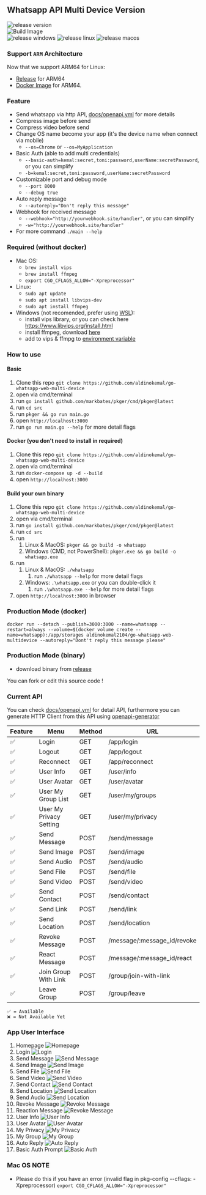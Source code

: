## Whatsapp API Multi Device Version

![release version](https://img.shields.io/github/v/release/aldinokemal/go-whatsapp-web-multidevice)
<br>
![Build Image](https://github.com/aldinokemal/go-whatsapp-web-multidevice/actions/workflows/build-docker-image.yaml/badge.svg)
<br>
![release windows](https://github.com/aldinokemal/go-whatsapp-web-multidevice/actions/workflows/release-windows.yml/badge.svg)
![release linux](https://github.com/aldinokemal/go-whatsapp-web-multidevice/actions/workflows/release-linux.yml/badge.svg)
![release macos](https://github.com/aldinokemal/go-whatsapp-web-multidevice/actions/workflows/release-mac.yml/badge.svg)

### Support `ARM` Architecture 
Now that we support ARM64 for Linux: 
- [Release](https://github.com/aldinokemal/go-whatsapp-web-multidevice/releases/latest) for ARM64 
- [Docker Image](https://hub.docker.com/r/aldinokemal2104/go-whatsapp-web-multidevice/tags) for ARM64.


### Feature
- Send whatsapp via http API, [docs/openapi.yml](./docs/openapi.yaml) for more details
- Compress image before send
- Compress video before send
- Change OS name become your app (it's the device name when connect via mobile)
    - `--os=Chrome` or `--os=MyApplication`
- Basic Auth (able to add multi credentials)
    - `--basic-auth=kemal:secret,toni:password,userName:secretPassword`, or you can simplify
    - `-b=kemal:secret,toni:password,userName:secretPassword`
- Customizable port and debug mode
    - `--port 8000`
    - `--debug true`
- Auto reply message
    - `--autoreply="Don't reply this message"`
- Webhook for received message
    - `--webhook="http://yourwebhook.site/handler"`, or you can simplify
    - `-w="http://yourwebhook.site/handler"`
- For more command `./main --help`

### Required (without docker)

- Mac OS:
    - `brew install vips`
    - `brew install ffmpeg`
    - `export CGO_CFLAGS_ALLOW="-Xpreprocessor"`
- Linux:
    - `sudo apt update`
    - `sudo apt install libvips-dev`
    - `sudo apt install ffmpeg`
- Windows (not recomended, prefer using [WSL](https://docs.microsoft.com/en-us/windows/wsl/install)):
    - install vips library, or you can check here https://www.libvips.org/install.html
    - install ffmpeg, download [here](https://www.ffmpeg.org/download.html#build-windows)
    - add to vips & ffmpg to [environment variable](https://www.google.com/search?q=windows+add+to+environment+path)

### How to use

#### Basic

1. Clone this repo `git clone https://github.com/aldinokemal/go-whatsapp-web-multi-device`
2. open via cmd/terminal
3. run `go install github.com/markbates/pkger/cmd/pkger@latest`
4. run `cd src`
5. run `pkger && go run main.go`
6. open `http://localhost:3000`
7. run `go run main.go --help` for more detail flags

#### Docker (you don't need to install in required)

1. Clone this repo `git clone https://github.com/aldinokemal/go-whatsapp-web-multi-device`
2. open via cmd/terminal
3. run `docker-compose up -d --build`
4. open `http://localhost:3000`

#### Build your own binary

1. Clone this repo `git clone https://github.com/aldinokemal/go-whatsapp-web-multi-device`
2. open via cmd/terminal
3. run `go install github.com/markbates/pkger/cmd/pkger@latest`
4. run `cd src`
5. run
    1. Linux & MacOS: `pkger && go build -o whatsapp`
    2. Windows (CMD, not PowerShell): `pkger.exe && go build -o whatsapp.exe`
6. run
    1. Linux & MacOS: `./whatsapp`
        1. run `./whatsapp --help` for more detail flags
    2. Windows: `.\whatsapp.exe` or you can double-click it
        1. run `.\whatsapp.exe --help` for more detail flags
7. open `http://localhost:3000` in browser

### Production Mode (docker)
```
docker run --detach --publish=3000:3000 --name=whatsapp --restart=always --volume=$(docker volume create --name=whatsapp):/app/storages aldinokemal2104/go-whatsapp-web-multidevice --autoreply="Dont't reply this message please"
```

### Production Mode (binary)

- download binary from [release](https://github.com/aldinokemal/go-whatsapp-web-multidevice/releases)

You can fork or edit this source code !

### Current API

You can check [docs/openapi.yml](./docs/openapi.yaml) for detail API, furthermore you can generate HTTP Client from this
API using [openapi-generator](https://openapi-generator.tech/#try)

| Feature | Menu                    | Method | URL                         | 
|---------|-------------------------|--------|-----------------------------|
| ✅       | Login                   | GET    | /app/login                  |
| ✅       | Logout                  | GET    | /app/logout                 |  
| ✅       | Reconnect               | GET    | /app/reconnect              | 
| ✅       | User Info               | GET    | /user/info                  |
| ✅       | User Avatar             | GET    | /user/avatar                |
| ✅       | User My Group List      | GET    | /user/my/groups             |
| ✅       | User My Privacy Setting | GET    | /user/my/privacy            |
| ✅       | Send Message            | POST   | /send/message               |
| ✅       | Send Image              | POST   | /send/image                 | 
| ✅       | Send Audio              | POST   | /send/audio                 | 
| ✅       | Send File               | POST   | /send/file                  | 
| ✅       | Send Video              | POST   | /send/video                 | 
| ✅       | Send Contact            | POST   | /send/contact               |
| ✅       | Send Link               | POST   | /send/link                  |
| ✅       | Send Location           | POST   | /send/location              |
| ✅       | Revoke Message          | POST   | /message/:message_id/revoke |
| ✅       | React Message           | POST   | /message/:message_id/react  |
| ✅       | Join Group With Link    | POST   | /group/join-with-link       |
| ✅       | Leave Group             | POST   | /group/leave                |

```
✅ = Available
❌ = Not Available Yet
```

### App User Interface

1. Homepage ![Homepage](https://i.ibb.co/PZ38XYR/Homepage.png)
2. Login ![Login](https://i.ibb.co/jkcB15R/login.png)
3. Send Message ![Send Message](https://i.ibb.co/rc3NXMX/send-message.png)
4. Send Image ![Send Image](https://i.ibb.co/BcFL3SD/send-image.png)
5. Send File ![Send File](https://i.ibb.co/f4yxjpp/send-file.png)
6. Send Video ![Send Video](https://i.ibb.co/PrD3P51/send-video.png)
7. Send Contact ![Send Contact](https://i.ibb.co/4810H7N/send-contact.png)
8. Send Location ![Send Location](https://i.ibb.co/TWsy09G/send-location.png)
9. Send Audio ![Send Location](https://i.ibb.co/p1wL4wh/Send-Audio.png)
10. Revoke Message ![Revoke Message](https://i.ibb.co/yswhvQY/revoke.png?)
11. Reaction Message ![Revoke Message](https://i.ibb.co/BfHgSHG/react-message.png)
12. User Info ![User Info](https://i.ibb.co/3zjX6Cz/user-info.png)
13. User Avatar ![User Avatar](https://i.ibb.co/ZmJZ4ZW/search-avatar.png)
14. My Privacy ![My Privacy](https://i.ibb.co/Cw1sMQz/my-privacy.png)
15. My Group ![My Group](https://i.ibb.co/WB268Xy/list-group.png)
16. Auto Reply ![Auto Reply](https://i.ibb.co/D4rTytX/IMG-20220517-162500.jpg)
17. Basic Auth Prompt ![Basic Auth](https://i.ibb.co/PDjQ92W/Screenshot-2022-11-06-at-14-06-29.png)

### Mac OS NOTE

- Please do this if you have an error (invalid flag in pkg-config --cflags: -Xpreprocessor)
  `export CGO_CFLAGS_ALLOW="-Xpreprocessor"`
